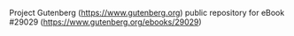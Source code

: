 Project Gutenberg (https://www.gutenberg.org) public repository for eBook #29029 (https://www.gutenberg.org/ebooks/29029)
